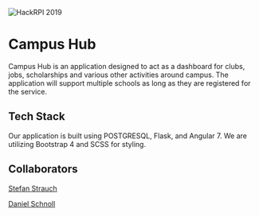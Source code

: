 ![HackRPI 2019](https://i.imgur.com/X89Vj4n.png)

# Campus Hub

Campus Hub is an application designed to act as a dashboard for clubs, jobs, scholarships and various other activities around campus. The application will support multiple schools as long as they are registered for the service.

## Tech Stack

Our application is built using POSTGRESQL, Flask, and Angular 7. We are utilizing Bootstrap 4 and SCSS for styling.

## Collaborators

[Stefan Strauch](mailto:%20sstrauc1@ramapo.edu)

[Daniel Schnoll](mailto:%20schnod@rpi.edu)
